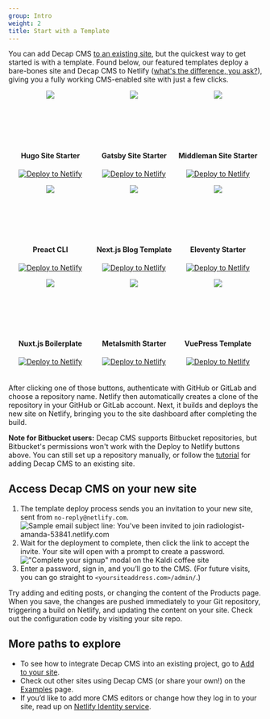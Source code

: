 ```yaml
---
group: Intro
weight: 2
title: Start with a Template
---
```

You can add Decap CMS [to an existing site](/docs/add-to-your-site/), but the quickest way to get started is with a template.  Found below, our featured templates deploy a bare-bones site and Decap CMS to Netlify ([what's the difference, you ask?](../intro/#decap-cms-vs-netlify)), giving you a fully working CMS-enabled site with just a few clicks.

<div style="display: flex; justify-content: left; text-align: center; margin-bottom: 1.5em; flex-wrap: wrap;"stack=cms>
    <div style="flex-basis: 33%">
        <div style="padding: 0 15%; height: 100px; display: flex; justify-content: center;">
          <img style="display: flex" src="/img/hugo.svg"/>
        </div>
        <h4>Hugo Site Starter</h4>
        <p><a href="https://app.netlify.com/start/deploy?repository=https://github.com/decaporg/one-click-hugo-cms&amp;stack=cms"><img src="https://www.netlify.com/img/deploy/button.svg" alt="Deploy to Netlify" /></a></p>
    </div>
    <div style="flex-basis: 33%">
        <div style="padding: 0 30%; height: 100px; display: flex; justify-content: center;">
          <img style="display: flex" src="/img/gatsby.svg"/>
        </div>
        <h4>Gatsby Site Starter</h4>
        <p><a href="https://app.netlify.com/start/deploy?repository=https://github.com/decaporg/gatsby-starter-decap-cms&amp;stack=cms"><img src="https://www.netlify.com/img/deploy/button.svg" alt="Deploy to Netlify" /></a></p>
    </div>
    <div style="flex-basis: 33%">
        <div style="padding: 0 30%; height: 100px; display: flex; justify-content: center;">
          <img style="display: flex" src="/img/middleman.svg"/>
        </div>
        <h4>Middleman Site Starter</h4>
        <p><a href="https://app.netlify.com/start/deploy?repository=https://github.com/tomrutgers/middleman-starter-netlify-cms&amp;stack=cms"><img src="https://www.netlify.com/img/deploy/button.svg" alt="Deploy to Netlify" /></a></p>
    </div>
    <div style="flex-basis: 33%">
        <div style="padding: 0 30%; height: 100px; display: flex; justify-content: center;">
          <img style="display: flex" src="/img/preact.svg"/>
        </div>
        <h4>Preact CLI</h4>
        <p><a href="https://app.netlify.com/start/deploy?repository=https://github.com/preactjs/preact-netlify&amp;stack=cms"><img src="https://www.netlify.com/img/deploy/button.svg" alt="Deploy to Netlify" /></a></p>
    </div>
    <div style="flex-basis: 33%">
        <div style="padding: 0 30%; height: 100px; display: flex; justify-content: center;">
          <img style="display: flex" src="/img/nextjs.svg"/>
        </div>
        <h4>Next.js Blog Template</h4>
        <p><a href="https://app.netlify.com/start/deploy?repository=https://github.com/wutali/nextjs-netlify-blog-template&amp;stack=cms"><img src="https://www.netlify.com/img/deploy/button.svg" alt="Deploy to Netlify" /></a></p>
    </div>
    <div style="flex-basis: 33%">
        <div style="padding: 0 30%; height: 100px; display: flex; justify-content: center;">
         <a href="https://github.com/surjithctly/neat-starter"> <img style="display: flex" src="/img/11ty-logo.svg"/> </a>
        </div>
        <h4>Eleventy Starter</h4>
        <p><a href="https://app.netlify.com/start/deploy?repository=https://github.com/surjithctly/neat-starter&amp;stack=cms"><img src="https://www.netlify.com/img/deploy/button.svg" alt="Deploy to Netlify" /></a></p>
    </div>
    <div style="flex-basis: 33%">
        <div style="padding: 0 30%; height: 100px; display: flex; justify-content: center;">
          <img style="display: flex" src="/img/nuxt.svg"/>
        </div>
        <h4>Nuxt.js Boilerplate</h4>
        <p><a href="https://app.netlify.com/start/deploy?repository=https://github.com/Knogobert/ntn-boilerplate&amp;stack=cms"><img src="https://www.netlify.com/img/deploy/button.svg" alt="Deploy to Netlify" /></a></p>
    </div>
    <div style="flex-basis: 33%">
        <div style="padding: 0 30%; height: 100px; display: flex; justify-content: center;">
          <img style="display: flex" src="/img/metalsmith.svg"/>
        </div>
        <h4>Metalsmith Starter</h4>
        <p><a href="https://app.netlify.com/start/deploy?repository=https://github.com/wernerglinka/metalsmith-netlify-starter"><img src="https://www.netlify.com/img/deploy/button.svg" alt="Deploy to Netlify" /></a></p>
    </div>
    <div style="flex-basis: 33%">
        <div style="padding: 0 30%; height: 100px; display: flex; justify-content: center;">
          <img style="display: flex" src="/img/vuepress.png"/>
        </div>
        <h4>VuePress Template</h4>
        <p><a href="https://app.netlify.com/start/deploy?repository=https://github.com/NdagiStanley/VueDN"><img src="https://www.netlify.com/img/deploy/button.svg" alt="Deploy to Netlify" /></a></p>
    </div>
</div>

After clicking one of those buttons, authenticate with GitHub or GitLab and choose a repository name. Netlify then automatically creates a clone of the repository in your GitHub or GitLab account. Next, it builds and deploys the new site on Netlify, bringing you to the site dashboard after completing the build.

**Note for Bitbucket users:** Decap CMS supports Bitbucket repositories, but Bitbucket's permissions won't work with the Deploy to Netlify buttons above. You can still set up a repository manually, or follow the [tutorial](/docs/add-to-your-site) for adding Decap CMS to an existing site.

## Access Decap CMS on your new site

1. The template deploy process sends you an invitation to your new site, sent from `no-reply@netlify.com`.
   ![Sample email subject line: You've been invited to join radiologist-amanda-53841.netlify.com](https://monumental-eclair-a72b67.netlify.app/img/email-subject.png?raw=true)
2. Wait for the deployment to complete, then click the link to accept the invite. Your site will open with a prompt to create a password.
   !["Complete your signup" modal on the Kaldi coffee site](https://monumental-eclair-a72b67.netlify.app/img/create-password.png?raw=true)
3. Enter a password, sign in, and you’ll go to the CMS. (For future visits, you can go straight to `<yoursiteaddress.com>/admin/`.)

Try adding and editing posts, or changing the content of the Products page. When you save, the changes are pushed immediately to your Git repository, triggering a build on Netlify, and updating the content on your site. Check out the configuration code by visiting your site repo.

## More paths to explore

* To see how to integrate Decap CMS into an existing project, go to [Add to your site](/docs/add-to-your-site/).
* Check out other sites using Decap CMS (or share your own!) on the [Examples](/docs/examples/) page.
* If you’d like to add more CMS editors or change how they log in to your site, read up on [Netlify Identity service](https://www.netlify.com/docs/identity).
